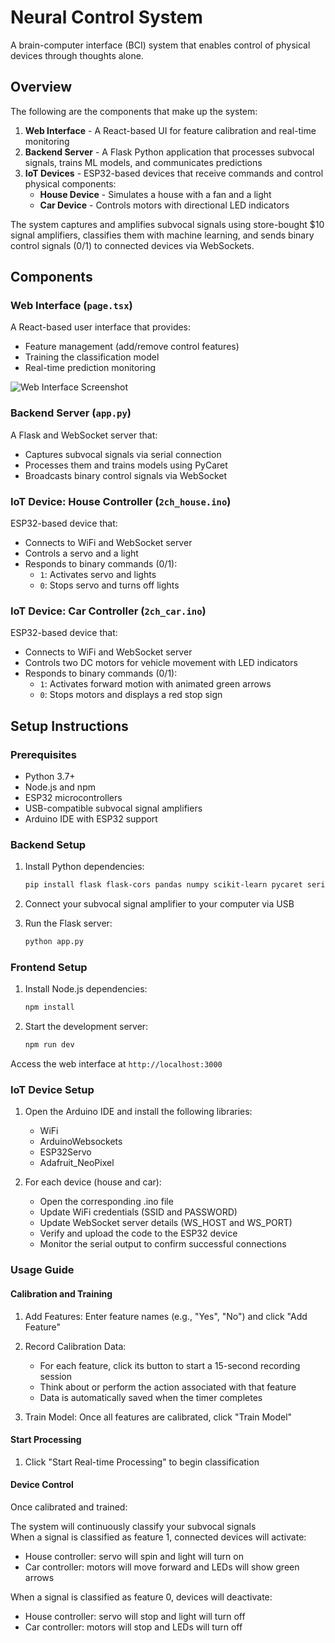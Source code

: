 # Neural Control System

A brain-computer interface (BCI) system that enables control of physical devices through thoughts alone.

## Overview

The following are the components that make up the system: 

1. **Web Interface** - A React-based UI for feature calibration and real-time monitoring
2. **Backend Server** - A Flask Python application that processes subvocal signals, trains ML models, and communicates predictions
3. **IoT Devices** - ESP32-based devices that receive commands and control physical components:
   - **House Device** - Simulates a house with a fan and a light
   - **Car Device** - Controls motors with directional LED indicators

The system captures and amplifies subvocal signals using store-bought $10 signal amplifiers, classifies them with machine learning, and sends binary control signals (0/1) to connected devices via WebSockets.

## Components

### Web Interface (`page.tsx`)

A React-based user interface that provides:

- Feature management (add/remove control features)
- Training the classification model
- Real-time prediction monitoring

![Web Interface Screenshot](https://imgur.com/a/2h3upH5)

### Backend Server (`app.py`)

A Flask and WebSocket server that:

- Captures subvocal signals via serial connection
- Processes them and trains models using PyCaret
- Broadcasts binary control signals via WebSocket

### IoT Device: House Controller (`2ch_house.ino`)

ESP32-based device that:

- Connects to WiFi and WebSocket server
- Controls a servo and a light
- Responds to binary commands (0/1):
  - `1`: Activates servo and lights
  - `0`: Stops servo and turns off lights

### IoT Device: Car Controller (`2ch_car.ino`)

ESP32-based device that:

- Connects to WiFi and WebSocket server
- Controls two DC motors for vehicle movement with LED indicators
- Responds to binary commands (0/1):
  - `1`: Activates forward motion with animated green arrows
  - `0`: Stops motors and displays a red stop sign

## Setup Instructions

### Prerequisites

- Python 3.7+
- Node.js and npm
- ESP32 microcontrollers
- USB-compatible subvocal signal amplifiers
- Arduino IDE with ESP32 support

### Backend Setup

1. Install Python dependencies:
   ```bash
   pip install flask flask-cors pandas numpy scikit-learn pycaret serial websockets

2. Connect your subvocal signal amplifier to your computer via USB

3. Run the Flask server:
   ```bash
   python app.py
   ```
### Frontend Setup

1. Install Node.js dependencies:
   ```bash
   npm install
   ```

2. Start the development server:
   ```bash
   npm run dev
   ```

Access the web interface at `http://localhost:3000`

### IoT Device Setup

1. Open the Arduino IDE and install the following libraries:
   - WiFi
   - ArduinoWebsockets
   - ESP32Servo
   - Adafruit_NeoPixel

2. For each device (house and car):
   - Open the corresponding .ino file
   - Update WiFi credentials (SSID and PASSWORD)
   - Update WebSocket server details (WS_HOST and WS_PORT)
   - Verify and upload the code to the ESP32 device
   - Monitor the serial output to confirm successful connections

### Usage Guide

#### Calibration and Training

1. Add Features: Enter feature names (e.g., "Yes", "No") and click "Add Feature"
2. Record Calibration Data:
   - For each feature, click its button to start a 15-second recording session
   - Think about or perform the action associated with that feature
   - Data is automatically saved when the timer completes

3. Train Model: Once all features are calibrated, click "Train Model"

#### Start Processing

1. Click "Start Real-time Processing" to begin classification

#### Device Control

Once calibrated and trained:

The system will continuously classify your subvocal signals   
When a signal is classified as feature 1, connected devices will activate:

- House controller: servo will spin and light will turn on
- Car controller: motors will move forward and LEDs will show green arrows


When a signal is classified as feature 0, devices will deactivate:

- House controller: servo will stop and light will turn off
- Car controller: motors will stop and LEDs will turn off



